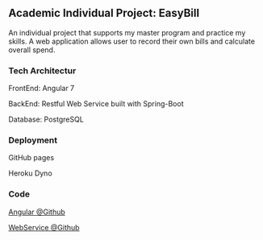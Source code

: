 ## Academic Individual Project: EasyBill

An individual project that supports my master program and practice my skills.
A web application allows user to record their own bills and calculate overall spend.

### Tech Architectur

FrontEnd: Angular 7

BackEnd: Restful Web Service built with Spring-Boot

Database: PostgreSQL

### Deployment
GitHub pages

Heroku Dyno

### Code
[Angular @Github](https://github.com/guxiaoxu/easybill_angular)

[WebService @Github](https://github.com/guxiaoxu/easybill_rest)

